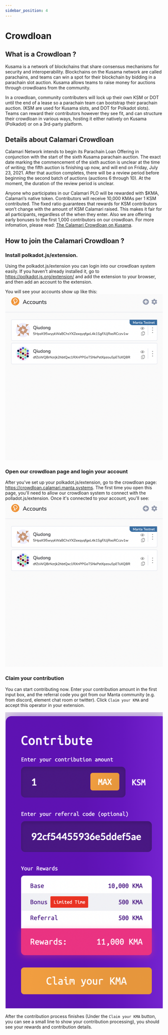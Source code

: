 ```yaml
---
sidebar_position: 4
---
```


# Crowdloan

## What is a Crowdloan ?

Kusama is a network of blockchains that share consensus mechanisms for security and interoperability. Blockchains on the Kusama network are called parachains, and teams can win a spot for their blockchain by bidding in a parachain slot auction. Kusama allows teams to raise money for auctions through crowdloans from the community.

In a crowdloan, community contributers will lock up their own KSM or DOT until the end of a lease so a parachain team can bootstrap their parachain auction. (KSM are used for Kusama slots, and DOT for Polkadot slots). Teams can reward their contributors however they see fit, and can structure their crowdloan in various ways, hosting it either natively on Kusama (Polkadot) or on a 3rd-party platform.

## Details about Calamari Crowdloan

Calamari Network intends to begin its Parachain Loan Offering in conjunction with the start of the sixth Kusama parachain auction. The exact date marking the commencement of the sixth auction is unclear at the time of writing; the fifth auction is finishing up now, and will end on Friday, July 23, 2021. After that auction completes, there will be a review period before beginning the second batch of auctions (auctions 6 through 10). At the moment, the duration of the review period is unclear.

Anyone who participates in our Calamari PLO will be rewarded with $KMA, Calamari’s native token. Contributors will receive 10,000 KMAs per 1 KSM contributed. The fixed ratio guarantees that rewards for KSM contributors won’t change with the amount of KSM Calamari raised. This makes it fair for all participants, regardless of the when they enter. Also we are offering early bonuses to the first 1,000 contributors on our crowdloan. For more infomation, please read: [The Calamari Crowdloan on Kusama](https://mantanetwork.medium.com/the-calamari-crowdloan-on-kusama-74a3cb2a2a4b).

## How to join the Calamari Crowdloan ?

### **Install polkadot.js/extension.**

Using the polkadot.js/extension you can login into our crowdloan system easily. If you haven't already installed it, go to https://polkadot.js.org/extension/ and add the extension to your browser, and then add an account to the extension.

You will see your accounts show up like this: ![PJS-EX](crowdloan.assets/PJS-EX.png)

### **Open our crowdloan page and login your account**

After you've set up your polkadot.js/extension, go to the crowdloan page: https://crowdloan.calamari.manta.systems. The first time you open this page, you'll need to allow our crowdloan system to connect with the polladot.js/extension. Once it's connected to your account, you'll see:
![PJS-EX](crowdloan.assets/PJS-EX.png)

### **Claim your contribution**

You can start contributing now. Enter your contribution amount in the first input box, and the referral code you got from our Manta community (e.g. from discord, element chat room or twitter). Click `Claim your KMA` and accept this operator in your extension.

![contribution](crowdloan.assets/contribution.png)

After the contribution process finishes (Under the `Claim your KMA` button, you can see a small line to show your contribution processing), you should see your rewards and contribution details.
